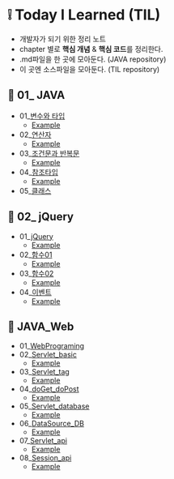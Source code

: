 # :grey_exclamation: Today I Learned (TIL) 

- 개발자가 되기 위한 정리 노트 
- chapter 별로 **핵심 개념** & **핵심 코드**를 정리한다.
- .md파일을 한 곳에 모아둔다. (JAVA repository)
- 이 곳엔 소스파일을 모아둔다. (TIL repository)



## :mag_right: 01_ JAVA

- 01_[변수와 타입](https://github.com/jisuMin/.md/blob/master/01_JAVA/01_Variable%20%26%20Type.md)
    - [Example](https://github.com/jisuMin/TIL/tree/master/JAVA/day02)
- 02_[연산자](https://github.com/jisuMin/.md/blob/master/01_JAVA/02_Operator.md)
    - [Example](https://github.com/jisuMin/TIL/blob/d9386b1f2c226606647b666b208c5e758249ffea/JAVA/day02/CastingTest.java)
- 03_[조건문과 반복문](https://github.com/jisuMin/.md/blob/master/01_JAVA/03_If_For_While.md)
    - [Example]()
- 04_[참조타입](https://github.com/jisuMin/.md/blob/master/01_JAVA/04_Reference%20type.md)
    - [Example]()
- 05_[클래스]()



## :mag_right: 02_ jQuery

- 01_[jQuery](https://github.com/jisuMin/.md/blob/master/02_jQuery/01_jQuery.md)
  - [Example](https://github.com/jisuMin/TIL/tree/master/jQery/01_jQuery)
- 02_[함수01](https://github.com/jisuMin/.md/blob/master/02_jQuery/02_Function1.md)
  - [Example](https://github.com/jisuMin/TIL/tree/master/jQery/02_Function1)
- 03_[함수02](https://github.com/jisuMin/.md/blob/master/02_jQuery/03_Function2.md)
  - [Example](https://github.com/jisuMin/TIL/tree/master/jQery/03_Function2)
- 04_[이벤트](https://github.com/jisuMin/.md/blob/master/02_jQuery/04_Event.md)
  - [Example](https://github.com/jisuMin/TIL/tree/master/jQery/04_Event)



## :mag_right: JAVA_Web

- 01_[WebPrograming](https://github.com/jisuMin/.md/blob/master/03_JAVA_Web/01_WebPrograming.md)
- 02_[Servlet_basic](https://github.com/jisuMin/.md/blob/master/03_JAVA_Web/02_Servlet_basic.md)
  - [Example](https://github.com/jisuMin/TIL/tree/master/JAVA_Web/02_Servlt_basic)
- 03_[Servlet_tag](https://github.com/jisuMin/.md/blob/master/03_JAVA_Web/03_Servlet_tag.md)
  - [Example](https://github.com/jisuMin/TIL/tree/master/JAVA_Web/03_Servlet_tag)
- 04_[doGet_doPost](https://github.com/jisuMin/.md/blob/master/03_JAVA_Web/04_doGet_doPost.md)
  - [Example](https://github.com/jisuMin/TIL/tree/master/JAVA_Web/04_doGet_doPost)
- 05_[Servlet_database](https://github.com/jisuMin/.md/blob/master/03_JAVA_Web/05_Servlet_database.md)
  - [Example](https://github.com/jisuMin/TIL/tree/master/JAVA_Web/05%2C06__database)
- 06_[DataSource_DB](https://github.com/jisuMin/.md/blob/master/03_JAVA_Web/06_DataSource_DB.md)
  - [Example](https://github.com/jisuMin/TIL/tree/master/JAVA_Web/05%2C06__database)
- 07_[Servlet_api](https://github.com/jisuMin/.md/blob/master/03_JAVA_Web/07_Servlet_api.md)
  - [Example](https://github.com/jisuMin/TIL/tree/master/JAVA_Web/07_Servlet_api)
- 08_[Session_api](https://github.com/jisuMin/.md/blob/master/03_JAVA_Web/08_Session_api.md)
  - [Example](https://github.com/jisuMin/TIL/tree/master/JAVA_Web/08_Session_api)